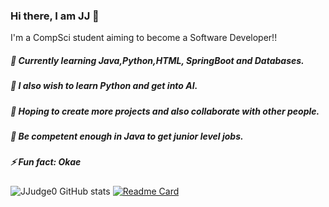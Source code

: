 ### Hi there, I am JJ 👋

<!--
**JJudge0/JJudge0** is a ✨ _special_ ✨ repository because its `README.md` (this file) appears on your GitHub profile.

Here are some ideas to get you started:

- 🔭 I’m currently working on ...
- 🌱 I’m currently learning ...
- 👯 I’m looking to collaborate on ...
- 🤔 I’m looking for help with ...
- 💬 Ask me about ...
- 📫 How to reach me: ...
- 😄 Pronouns: ...
- ⚡ Fun fact: ...
-->

 I'm a CompSci student aiming to become a Software Developer!!
 ##### 🔭 Currently learning Java,Python,HTML, SpringBoot and Databases.
 ##### 🌱 I also wish to learn Python and get into AI.
 ##### 👯 Hoping to create more projects and also collaborate with other people.
 ##### 🥅 Be competent enough in Java to get junior level jobs.
 ##### ⚡ Fun fact: Okae
![JJudge0 GitHub stats](https://github-readme-stats.vercel.app/api?username=JJudge0&show_icons=true&theme=dark)  <!--shows my stats/theme -->
[![Readme Card](https://github-readme-stats.vercel.app/api/pin/?username=JJudge0&repo=github-readme-stats)](https://github.com/anuraghazra/github-readme-stats) <!--Allows me to pin 6 or more projects to my profile-->

